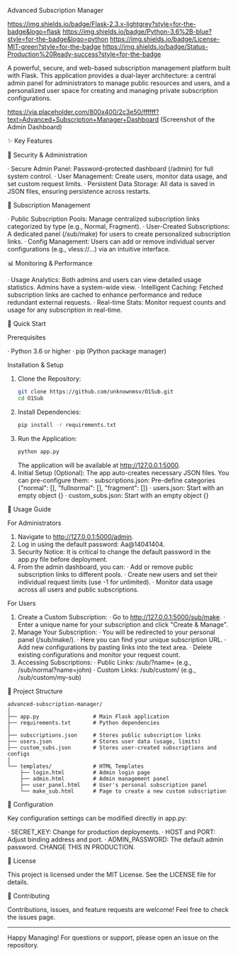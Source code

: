 Advanced Subscription Manager

https://img.shields.io/badge/Flask-2.3.x-lightgrey?style=for-the-badge&logo=flask https://img.shields.io/badge/Python-3.6%2B-blue?style=for-the-badge&logo=python https://img.shields.io/badge/License-MIT-green?style=for-the-badge https://img.shields.io/badge/Status-Production%20Ready-success?style=for-the-badge

A powerful, secure, and web-based subscription management platform built with Flask. This application provides a dual-layer architecture: a central admin panel for administrators to manage public resources and users, and a personalized user space for creating and managing private subscription configurations.

https://via.placeholder.com/800x400/2c3e50/ffffff?text=Advanced+Subscription+Manager+Dashboard (Screenshot of the Admin Dashboard)

✨ Key Features

🔐 Security & Administration

· Secure Admin Panel: Password-protected dashboard (/admin) for full system control.
· User Management: Create users, monitor data usage, and set custom request limits.
· Persistent Data Storage: All data is saved in JSON files, ensuring persistence across restarts.

🔗 Subscription Management

· Public Subscription Pools: Manage centralized subscription links categorized by type (e.g., Normal, Fragment).
· User-Created Subscriptions: A dedicated panel (/sub/make) for users to create personalized subscription links.
· Config Management: Users can add or remove individual server configurations (e.g., vless://...) via an intuitive interface.

📊 Monitoring & Performance

· Usage Analytics: Both admins and users can view detailed usage statistics. Admins have a system-wide view.
· Intelligent Caching: Fetched subscription links are cached to enhance performance and reduce redundant external requests.
· Real-time Stats: Monitor request counts and usage for any subscription in real-time.

🚀 Quick Start

Prerequisites

· Python 3.6 or higher
· pip (Python package manager)

Installation & Setup

1. Clone the Repository:
   ```bash
   git clone https://github.com/unknownmsv/O1Sub.git
   cd O1Sub
   ```
2. Install Dependencies:
   ```bash
   pip install -r requirements.txt
   ```
3. Run the Application:
   ```bash
   python app.py
   ```
   The application will be available at http://127.0.0.1:5000.
4. Initial Setup (Optional): The app auto-creates necessary JSON files. You can pre-configure them:
   · subscriptions.json: Pre-define categories {"normal": [], "fullnormal": [], "fragment": []}
   · users.json: Start with an empty object {}
   · custom_subs.json: Start with an empty object {}

📖 Usage Guide

For Administrators

1. Navigate to http://127.0.0.1:5000/admin.
2. Log in using the default password: Aa@14041404.
3. Security Notice: It is critical to change the default password in the app.py file before deployment.
4. From the admin dashboard, you can:
   · Add or remove public subscription links to different pools.
   · Create new users and set their individual request limits (use -1 for unlimited).
   · Monitor data usage across all users and public subscriptions.

For Users

1. Create a Custom Subscription:
   · Go to http://127.0.0.1:5000/sub/make.
   · Enter a unique name for your subscription and click "Create & Manage".
2. Manage Your Subscription:
   · You will be redirected to your personal panel (/sub/make/<your-sub-name>).
   · Here you can find your unique subscription URL.
   · Add new configurations by pasting links into the text area.
   · Delete existing configurations and monitor your request count.
3. Accessing Subscriptions:
   · Public Links: /sub/<type>?name=<username> (e.g., /sub/normal?name=john)
   · Custom Links: /sub/custom/<sub-name> (e.g., /sub/custom/my-sub)

📂 Project Structure

```
advanced-subscription-manager/
│
├── app.py                 # Main Flask application
├── requirements.txt       # Python dependencies
│
├── subscriptions.json     # Stores public subscription links
├── users.json             # Stores user data (usage, limits)
├── custom_subs.json       # Stores user-created subscriptions and configs
│
└── templates/             # HTML Templates
    ├── login.html         # Admin login page
    ├── admin.html         # Admin management panel
    ├── user_panel.html    # User's personal subscription panel
    └── make_sub.html      # Page to create a new custom subscription
```

🔧 Configuration

Key configuration settings can be modified directly in app.py:

· SECRET_KEY: Change for production deployments.
· HOST and PORT: Adjust binding address and port.
· ADMIN_PASSWORD: The default admin password. CHANGE THIS IN PRODUCTION.

📜 License

This project is licensed under the MIT License. See the LICENSE file for details.

🤝 Contributing

Contributions, issues, and feature requests are welcome! Feel free to check the issues page.

---

Happy Managing! For questions or support, please open an issue on the repository.